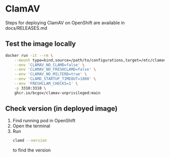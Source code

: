 # ClamAV

Steps for deploying ClamAV on OpenShift are available in docs/RELEASES.md

## Test the image locally

```sh
docker run -it --rm \
    --mount type=bind,source=/path/to/configurations,target=/etc/clamav \
    --env 'CLAMAV_NO_CLAMD=false' \
    --env 'CLAMAV_NO_FRESHCLAMD=false' \
    --env 'CLAMAV_NO_MILTERD=true' \
    --env 'CLAMD_STARTUP_TIMEOUT=1800' \
    --env 'FRESHCLAM_CHECKS=1' \
    -p 3310:3310 \
    ghcr.io/bcgov/clamav-unprivileged:main
```

## Check version (in deployed image)
1. Find running pod in OpenShift
2. Open the terminal
3. Run
	```sh
	clamd --version
	```
	to find the version